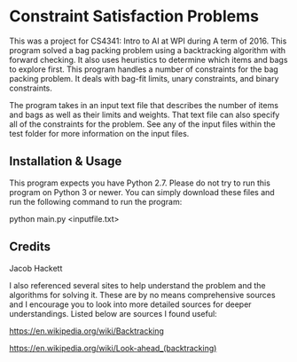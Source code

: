 # Constraint Satisfaction Problems

This was a project for CS4341: Intro to AI at WPI during A term of 2016.
This program solved a bag packing problem using a backtracking algorithm
with forward checking. It also uses heuristics to determine which items
and bags to explore first. This program handles a number of constraints
for the bag packing problem. It deals with bag-fit limits, unary constraints,
and binary constraints. 

The program takes in an input text file that describes the number of
items and bags as well as their limits and weights. That text file can also
specify all of the constraints for the problem. See any of the input files
within the test folder for more information on the input files.


## Installation & Usage

This program expects you have Python 2.7. Please do not try to run this program 
on Python 3 or newer. You can simply download these files and run the 
following command to run the program:

python main.py <inputfile.txt>

## Credits

Jacob Hackett

I also referenced several sites to help understand the problem and the
algorithms for solving it. These are by no means comprehensive sources
and I encourage you to look into more detailed sources for deeper
understandings. Listed below are sources I found useful:

https://en.wikipedia.org/wiki/Backtracking

https://en.wikipedia.org/wiki/Look-ahead_(backtracking)